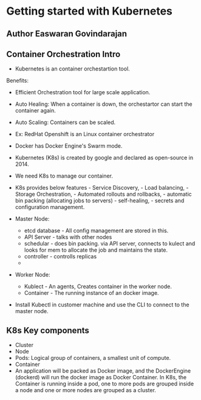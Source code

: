 # Getting started with Kubernetes
## Author Easwaran Govindarajan

 ## Container Orchestration Intro
 
 - Kubernetes is an container orchestartion tool.

 Benefits:
 - Efficient Orchestration tool for large scale application.
 - Auto Healing: When a container is down, the orchestartor can start the container again.
 - Auto Scaling: Containers can be scaled.

 - Ex: RedHat Openshift is an Linux container orchestrator
 - Docker has Docker Engine's Swarm mode.
 - Kubernetes (K8s) is created by google and declared as open-source in 2014.
 - We need K8s to manage our container.
 - K8s provides below features
        - Service Discovery, 
        - Load balancing, 
        - Storage Orchestration, 
        - Automated rollouts and rollbacks, 
        - automatic bin packing (allocating jobs to servers)
        - self-healing, 
        - secrets and configuration management.
 - Master Node:
    - etcd database - All config management are stored in this.
    - API Server - talks with other nodes
    - schedular - does bin packing. via API server, connects to kulect and looks for mem to allocate the job and maintains the state.
    - controller - controlls replicas
    - 
 - Worker Node:
    - Kublect - An agents, Creates container in the worker node.
    - Container - The running instance of an docker image.
 - Install Kubectl in customer machine and use the CLI to connect to the master node.

## K8s Key components

- Cluster
- Node
- Pods: Logical group of containers, a smallest unit of compute.
- Container
- An application will be packed as Docker image, and the DockerEngine (dockerd) will run the docker image as Docker Container. In K8s, the Container is running inside a pod, one to more pods are grouped inside a node and one or more nodes are grouped as a cluster.

